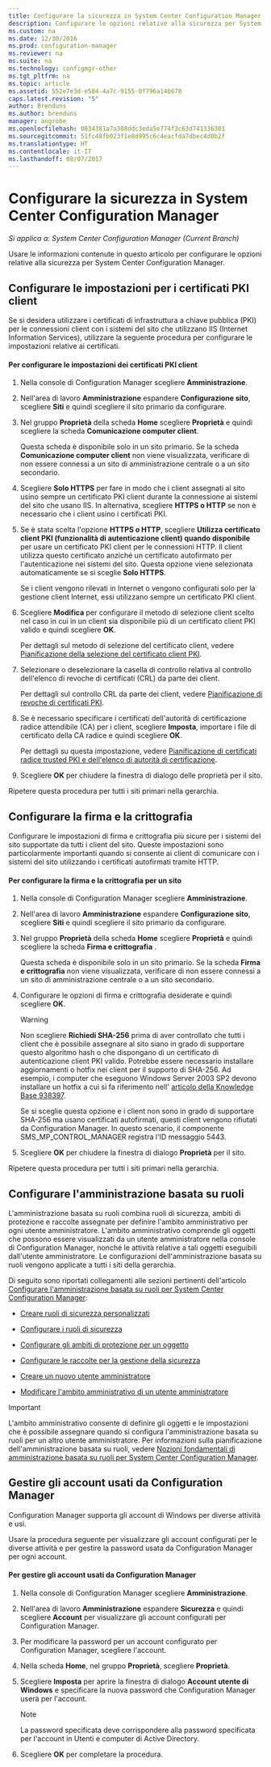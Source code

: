 ```yaml
---
title: Configurare la sicurezza in System Center Configuration Manager | Microsoft Docs
description: Configurare le opzioni relative alla sicurezza per System Center Configuration Manager.
ms.custom: na
ms.date: 12/30/2016
ms.prod: configuration-manager
ms.reviewer: na
ms.suite: na
ms.technology: configmgr-other
ms.tgt_pltfrm: na
ms.topic: article
ms.assetid: 552e7e3d-e584-4a7c-9155-0f796a14b678
caps.latest.revision: "5"
author: Brenduns
ms.author: brenduns
manager: angrobe
ms.openlocfilehash: 0034381a7a388ddc3eda5e774f3c63d741336301
ms.sourcegitcommit: 51fc48fb023f1e8d995c6c4eacfda7dbec4d0b2f
ms.translationtype: HT
ms.contentlocale: it-IT
ms.lasthandoff: 08/07/2017
---
```

# <a name="configure-security-in-system-center-configuration-manager"></a>Configurare la sicurezza in System Center Configuration Manager

*Si applica a: System Center Configuration Manager (Current Branch)*

Usare le informazioni contenute in questo articolo per configurare le opzioni relative alla sicurezza per System Center Configuration Manager.  

##  <a name="BKMK_ConfigureClientPKI"></a> Configurare le impostazioni per i certificati PKI client  
Se si desidera utilizzare i certificati di infrastruttura a chiave pubblica (PKI) per le connessioni client con i sistemi del sito che utilizzano IIS (Internet Information Services), utilizzare la seguente procedura per configurare le impostazioni relative ai certificati.  

#### <a name="to-configure-client-pki-certificate-settings"></a>Per configurare le impostazioni dei certificati PKI client  

1.  Nella console di Configuration Manager scegliere **Amministrazione**.  

2.  Nell'area di lavoro **Amministrazione** espandere **Configurazione sito**, scegliere **Siti** e quindi scegliere il sito primario da configurare.  

3.  Nel gruppo **Proprietà** della scheda **Home** scegliere **Proprietà** e quindi scegliere la scheda **Comunicazione computer client**.  

    Questa scheda è disponibile solo in un sito primario. Se la scheda **Comunicazione computer client** non viene visualizzata, verificare di non essere connessi a un sito di amministrazione centrale o a un sito secondario.  

4.  Scegliere **Solo HTTPS** per fare in modo che i client assegnati al sito usino sempre un certificato PKI client durante la connessione ai sistemi del sito che usano IIS. In alternativa, scegliere **HTTPS o HTTP** se non è necessario che i client usino i certificati PKI.  

5.  Se è stata scelta l'opzione **HTTPS o HTTP**, scegliere **Utilizza certificato client PKI (funzionalità di autenticazione client) quando disponibile** per usare un certificato PKI client per le connessioni HTTP. Il client utilizza questo certificato anziché un certificato autofirmato per l'autenticazione nei sistemi del sito. Questa opzione viene selezionata automaticamente se si sceglie **Solo HTTPS**.  

    Se i client vengono rilevati in Internet o vengono configurati solo per la gestione client Internet, essi utilizzano sempre un certificato PKI client.  

6.  Scegliere **Modifica** per configurare il metodo di selezione client scelto nel caso in cui in un client sia disponibile più di un certificato client PKI valido e quindi scegliere **OK**.  

    Per dettagli sul metodo di selezione del certificato client, vedere [Pianificazione della selezione del certificato client PKI](../../../core/plan-design/security/plan-for-security.md#BKMK_PlanningForClientCertificateSelection).  

7.  Selezionare o deselezionare la casella di controllo relativa al controllo dell'elenco di revoche di certificati (CRL) da parte dei client.  

    Per dettagli sul controllo CRL da parte dei client, vedere [Pianificazione di revoche di certificati PKI](../../../core/plan-design/security/plan-for-security.md#BKMK_PlanningForCRLs).  

8.  Se è necessario specificare i certificati dell'autorità di certificazione radice attendibile (CA) per i client, scegliere **Imposta**, importare i file di certificato della CA radice e quindi scegliere **OK**.  

    Per dettagli su questa impostazione, vedere [Pianificazione di certificati radice trusted PKI e dell'elenco di autorità di certificazione](../../../core/plan-design/security/plan-for-security.md#BKMK_PlanningForRootCAs).  

9. Scegliere **OK** per chiudere la finestra di dialogo delle proprietà per il sito.  

Ripetere questa procedura per tutti i siti primari nella gerarchia.  

##  <a name="BKMK_ConfigureSigningEncryption"></a> Configurare la firma e la crittografia  
Configurare le impostazioni di firma e crittografia più sicure per i sistemi del sito supportate da tutti i client del sito. Queste impostazioni sono particolarmente importanti quando si consente ai client di comunicare con i sistemi del sito utilizzando i certificati autofirmati tramite HTTP.  

#### <a name="to-configure-signing-and-encryption-for-a-site"></a>Per configurare la firma e la crittografia per un sito  

1.  Nella console di Configuration Manager scegliere **Amministrazione**.  

2.  Nell'area di lavoro **Amministrazione** espandere **Configurazione sito**, scegliere **Siti** e quindi scegliere il sito primario da configurare.  

3.  Nel gruppo **Proprietà** della scheda **Home** scegliere **Proprietà** e quindi scegliere la scheda **Firma e crittografia** .  

    Questa scheda è disponibile solo in un sito primario. Se la scheda **Firma e crittografia** non viene visualizzata, verificare di non essere connessi a un sito di amministrazione centrale o a un sito secondario.  

4.  Configurare le opzioni di firma e crittografia desiderate e quindi scegliere **OK**.  

    > [!WARNING]  
    >  Non scegliere **Richiedi SHA-256** prima di aver controllato che tutti i client che è possibile assegnare al sito siano in grado di supportare questo algoritmo hash o che dispongano di un certificato di autenticazione client PKI valido. Potrebbe essere necessario installare aggiornamenti o hotfix nei client per il supporto di SHA-256. Ad esempio, i computer che eseguono Windows Server 2003 SP2 devono installare un hotfix a cui si fa riferimento nell' [articolo della Knowledge Base 938397](http://go.microsoft.com/fwlink/p/?LinkId=226666).  
    >   
    >  Se si sceglie questa opzione e i client non sono in grado di supportare SHA-256 ma usano certificati autofirmati, questi client vengono rifiutati da Configuration Manager. In questo scenario, il componente SMS_MP_CONTROL_MANAGER registra l'ID messaggio 5443.  

5.  Scegliere **OK** per chiudere la finestra di dialogo **Proprietà** per il sito.  

Ripetere questa procedura per tutti i siti primari nella gerarchia.  

##  <a name="BKMK_ConfigureRBA"></a> Configurare l'amministrazione basata su ruoli  
L'amministrazione basata su ruoli combina ruoli di sicurezza, ambiti di protezione e raccolte assegnate per definire l'ambito amministrativo per ogni utente amministratore. L'ambito amministrativo comprende gli oggetti che possono essere visualizzati da un utente amministratore nella console di Configuration Manager, nonché le attività relative a tali oggetti eseguibili dall'utente amministratore. Le configurazioni dell'amministrazione basata su ruoli vengono applicate a tutti i siti della gerarchia.  

Di seguito sono riportati collegamenti alle sezioni pertinenti dell'articolo [Configurare l'amministrazione basata su ruoli per System Center Configuration Manager](../../../core/servers/deploy/configure/configure-role-based-administration.md):  

-   [Creare ruoli di sicurezza personalizzati](../../../core/servers/deploy/configure/configure-role-based-administration.md#BKMK_CreateSecRole)  

-   [Configurare i ruoli di sicurezza](../../../core/servers/deploy/configure/configure-role-based-administration.md#BKMK_ConfigSecRole)  

-   [Configurare gli ambiti di protezione per un oggetto](../../../core/servers/deploy/configure/configure-role-based-administration.md#BKMK_ConfigSecScope)  

-   [Configurare le raccolte per la gestione della sicurezza](../../../core/servers/deploy/configure/configure-role-based-administration.md#BKMK_ConfigColl)  

-   [Creare un nuovo utente amministratore](../../../core/servers/deploy/configure/configure-role-based-administration.md#BKMK_Create_AdminUser)  

-   [Modificare l'ambito amministrativo di un utente amministratore](../../../core/servers/deploy/configure/configure-role-based-administration.md#BKMK_ModAdminUser)  

> [!IMPORTANT]  
>  L'ambito amministrativo consente di definire gli oggetti e le impostazioni che è possibile assegnare quando si configura l'amministrazione basata su ruoli per un altro utente amministratore. Per informazioni sulla pianificazione dell'amministrazione basata su ruoli, vedere [Nozioni fondamentali di amministrazione basata su ruoli per System Center Configuration Manager](../../../core/understand/fundamentals-of-role-based-administration.md).  

##  <a name="BKMK_ManageAccounts"></a> Gestire gli account usati da Configuration Manager  
Configuration Manager supporta gli account di Windows per diverse attività e usi.  

Usare la procedura seguente per visualizzare gli account configurati per le diverse attività e per gestire la password usata da Configuration Manager per ogni account.  

#### <a name="to-manage-accounts-that-are-used-by-configuration-manager"></a>Per gestire gli account usati da Configuration Manager  

1.  Nella console di Configuration Manager scegliere **Amministrazione**.  

2.  Nell'area di lavoro **Amministrazione** espandere **Sicurezza** e quindi scegliere **Account** per visualizzare gli account configurati per Configuration Manager.  

3.  Per modificare la password per un account configurato per Configuration Manager, scegliere l'account.  

4.  Nella scheda **Home**, nel gruppo **Proprietà**, scegliere **Proprietà**.  

5.  Scegliere **Imposta** per aprire la finestra di dialogo **Account utente di Windows** e specificare la nuova password che Configuration Manager userà per l'account.  

    > [!NOTE]  
    >  La password specificata deve corrispondere alla password specificata per l'account in Utenti e computer di Active Directory.  

6.  Scegliere **OK** per completare la procedura.  
